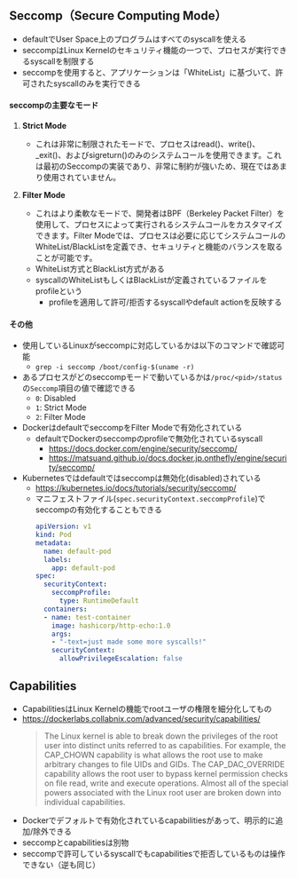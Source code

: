 ## Seccomp（Secure Computing Mode）
- defaultでUser Space上のプログラムはすべてのsyscallを使える
- seccompはLinux Kernelのセキュリティ機能の一つで、プロセスが実行できるsyscallを制限する
- seccompを使用すると、アプリケーションは「WhiteList」に基づいて、許可されたsyscallのみを実行できる

#### seccompの主要なモード
1. **Strict Mode**
   - これは非常に制限されたモードで、プロセスはread()、write()、_exit()、およびsigreturn()のみのシステムコールを使用できます。これは最初のSeccompの実装であり、非常に制約が強いため、現在ではあまり使用されていません。

2. **Filter Mode**
   - これはより柔軟なモードで、開発者はBPF（Berkeley Packet Filter）を使用して、プロセスによって実行されるシステムコールをカスタマイズできます。Filter Modeでは、プロセスは必要に応じてシステムコールのWhiteList/BlackListを定義でき、セキュリティと機能のバランスを取ることが可能です。
   - WhiteList方式とBlackList方式がある
   - syscallのWhiteListもしくはBlackListが定義されているファイルをprofileという
     - profileを適用して許可/拒否するsyscallやdefault actionを反映する

#### その他
- 使用しているLinuxがseccompに対応しているかは以下のコマンドで確認可能
  - `grep -i seccomp /boot/config-$(uname -r)`
- あるプロセスがどのseccompモードで動いているかは`/proc/<pid>/status`の`Seccomp`項目の値で確認できる
  - `0`: Disabled
  - `1`: Strict Mode
  - `2`: Filter Mode
- DockerはdefaultでseccompをFilter Modeで有効化されている
  - defaultでDockerのseccompのprofileで無効化されているsyscall
    - https://docs.docker.com/engine/security/seccomp/
    - https://matsuand.github.io/docs.docker.jp.onthefly/engine/security/seccomp/
- Kubernetesではdefaultではseccompは無効化(disabled)されている
  - https://kubernetes.io/docs/tutorials/security/seccomp/
  - マニフェストファイル(`spec.securityContext.seccompProfile`)でseccompの有効化することもできる  
    ~~~yaml
    apiVersion: v1
    kind: Pod
    metadata:
      name: default-pod
      labels:
        app: default-pod
    spec:
      securityContext:
        seccompProfile:
          type: RuntimeDefault
      containers:
      - name: test-container
        image: hashicorp/http-echo:1.0
        args:
        - "-text=just made some more syscalls!"
        securityContext:
          allowPrivilegeEscalation: false
    ~~~

## Capabilities
- CapabilitiesはLinux Kernelの機能でrootユーザの権限を細分化してもの
- https://dockerlabs.collabnix.com/advanced/security/capabilities/  
  > The Linux kernel is able to break down the privileges of the root user into distinct units referred to as capabilities. For example, the CAP_CHOWN capability is what allows the root use to make arbitrary changes to file UIDs and GIDs. The CAP_DAC_OVERRIDE capability allows the root user to bypass kernel permission checks on file read, write and execute operations. Almost all of the special powers associated with the Linux root user are broken down into individual capabilities.
- Dockerでデフォルトで有効化されているcapabilitiesがあって、明示的に追加/除外できる
- seccompとcapabilitiesは別物
- seccompで許可しているsyscallでもcapabilitiesで拒否しているものは操作できない（逆も同じ）
